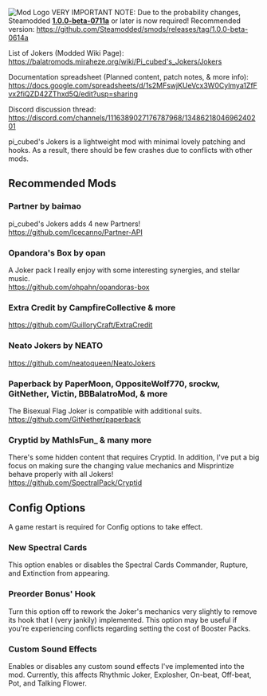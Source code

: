 ![Mod Logo](https://i.imgur.com/WgRA0cT.png)
VERY IMPORTANT NOTE: Due to the probability changes, Steamodded **[1.0.0-beta-0711a](https://github.com/Steamodded/smods/releases/tag/1.0.0-beta-0711a)** or later is now required!
Recommended version: https://github.com/Steamodded/smods/releases/tag/1.0.0-beta-0614a

List of Jokers (Modded Wiki Page): https://balatromods.miraheze.org/wiki/Pi_cubed's_Jokers/Jokers

Documentation spreadsheet (Planned content, patch notes, & more info): https://docs.google.com/spreadsheets/d/1s2MFswjKUeVcx3W0Cylmya1ZfFvx2fiQZD42ZThxd5Q/edit?usp=sharing

Discord discussion thread: https://discord.com/channels/1116389027176787968/1348621804696240201

pi_cubed's Jokers is a lightweight mod with minimal lovely patching and hooks. As a result, there should be few crashes due to conflicts with other mods.

## Recommended Mods
### Partner by baimao  
pi_cubed's Jokers adds 4 new Partners!  
https://github.com/Icecanno/Partner-API  

### Opandora's Box by opan 
A Joker pack I really enjoy with some interesting synergies, and stellar music.  
https://github.com/ohpahn/opandoras-box

### Extra Credit by CampfireCollective & more  
https://github.com/GuilloryCraft/ExtraCredit

### Neato Jokers by NEATO  
https://github.com/neatoqueen/NeatoJokers

### Paperback by PaperMoon, OppositeWolf770, srockw, GitNether, Victin, BBBalatroMod, & more  
The Bisexual Flag Joker is compatible with additional suits.  
https://github.com/GitNether/paperback

### Cryptid by MathIsFun_ & many more  
There's some hidden content that requires Cryptid. In addition, I've put a big focus on making sure the changing value mechanics and Misprintize behave properly with all Jokers!  
https://github.com/SpectralPack/Cryptid

## Config Options
A game restart is required for Config options to take effect.

### New Spectral Cards  
This option enables or disables the Spectral Cards Commander, Rupture, and Extinction from appearing.

### Preorder Bonus' Hook  
Turn this option off to rework the Joker's mechanics very slightly to remove its hook that I (very jankily) implemented. This option may be useful if you're experiencing conflicts regarding setting the cost of Booster Packs.

### Custom Sound Effects  
Enables or disables any custom sound effects I've implemented into the mod. Currently, this affects Rhythmic Joker, Explosher, On-beat, Off-beat, Pot, and Talking Flower.
